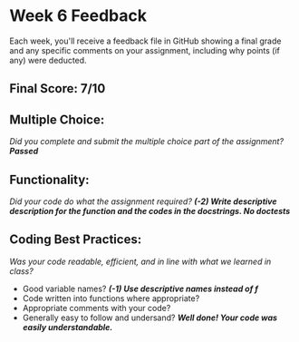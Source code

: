 # Week 6 Feedback
Each week, you'll receive a feedback file in GitHub showing a final grade and any specific comments on your assignment, including why points (if any) were deducted.


## Final Score: 7/10

## Multiple Choice:
_Did you complete and submit the multiple choice part of the assignment?_
***Passed***

## Functionality: 
_Did your code do what the assignment required?_
***(-2) Write descriptive description for the function and the codes in the docstrings. No doctests***

## Coding Best Practices:
_Was your code readable, efficient, and in line with what we learned in class?_
* Good variable names? 
 ***(-1) Use descriptive names instead of f***
* Code written into functions where appropriate?
* Appropriate comments with your code?
* Generally easy to follow and undersand?
***Well done! Your code was easily understandable.***
